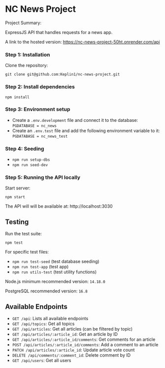 # NC News Project

Project Summary:

ExpressJS API that handles requests for a news app.

A link to the hosted version: https://nc-news-project-50ht.onrender.com/api

### Step 1: Installation 
Clone the repository: 
```
git clone git@github.com:Keplin1/nc-news-project.git
```

### Step 2: Install dependencies 
```
npm install
```

### Step 3: Environment setup

- Create a `.env.development` file and connect it to the database: `PGDATABASE = nc_news`
- Create an `.env.test` file and add the following environment variable to it: `PGDATABASE = nc_news_test`

### Step 4: Seeding 
- `npm run setup-dbs`
- `npm run seed-dev`

### Step 5: Running the API locally
Start server: 
```
npm start
``` 

The API will will be available at: http://localhost:3030

## Testing
Run the test suite:
```
npm test
```

For specific test files: 

- `npm run test-seed` (test database seeding)
- `npm run test-app`  (test app)
- `npm run utils-test` (test utility functions)

Node.js minimum recommended version: `14.18.0`

PostgreSQL recommended version: `16.8`

## Available Endpoints
- `GET /api`: Lists all available endpoints
- `GET /api/topics`: Get all topics
- `GET /api/articles`: Get all articles (can be filtered by topic)
- `GET /api/articles/:article_id`: Get an article by ID
- `GET /api/articles/:article_id/comments`: Get comments for an article
- `POST /api/articles/:article_id/comments`: Add a comment to an article
- `PATCH /api/articles/:article_id`: Update article vote count
- `DELETE /api/comments/:comment_id`: Delete comment by ID
- `GET /api/users`: Get all users